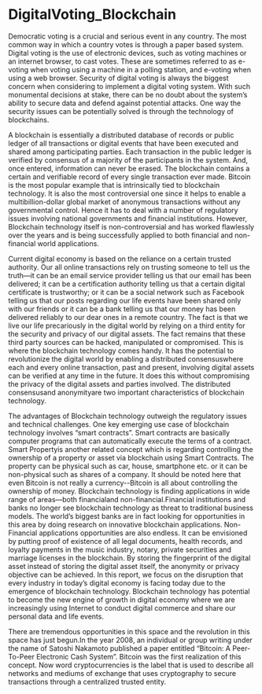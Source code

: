 # DigitalVoting_Blockchain
Democratic voting is a crucial and serious event in any country. The most common way in which a country votes is through a paper based system. Digital voting is the use of electronic devices, such as voting machines or an internet browser, to cast votes. These are sometimes referred to as e-voting when voting using a machine in a polling station, and e-voting when using a web browser. Security of digital voting is always the biggest concern when considering to implement a digital voting system. With such monumental decisions at stake, there can be no doubt about the system’s ability to secure data and defend against potential attacks. One way the security issues can be potentially solved is through the technology of blockchains. 
 
A blockchain is essentially a distributed database of records or public ledger of all transactions or digital events that have been executed and shared among participating parties. Each transaction in the public ledger is verified by consensus of a majority of the participants in the system. And, once entered, information can never be erased. The blockchain contains a certain and verifiable record of every single transaction ever made. Bitcoin is the most popular example that is intrinsically tied to blockchain technology. It is also the most controversial one since it helps to enable a multibillion-dollar global market of anonymous transactions without any governmental control. Hence it has to deal with a number of regulatory issues involving national governments and financial institutions. However, Blockchain technology itself is non-controversial and has worked flawlessly over the years and is being successfully applied to both financial and non-financial world applications. 
 
Current digital economy is based on the reliance on a certain trusted authority. Our all online transactions rely on trusting someone to tell us the truth—it can be an email service provider telling us that our email has been delivered; it can be a certification authority telling us that a certain digital certificate is trustworthy; or it can be a social network such as Facebook telling us that our posts regarding our life events have been shared only with our friends or it can be a bank telling us that our money has been delivered reliably to our dear ones in a remote country. The fact is that we live our life precariously in the digital world by relying on a third entity for the security and privacy of our digital assets. The fact remains that these third party sources can be hacked, manipulated or compromised. This is where the blockchain technology comes handy. It has the potential to revolutionize the digital world by enabling a distributed consensus​where each and every online transaction, past and present, involving digital assets can be verified at any time in the future. It does this without compromising the privacy of the digital assets and parties involved. The distributed consensus​and anonymity​are two important characteristics of blockchain technology.
 
The advantages of Blockchain technology outweigh the regulatory issues and technical challenges. One key emerging use case of blockchain technology involves “smart contracts​”. Smart contracts are basically computer programs that can automatically execute the terms of a contract. Smart Property​is another related concept which is regarding controlling the ownership of a property or asset via blockchain using Smart Contracts. The property can be physical such as car, house, smartphone etc. or it can be non-physical such as shares of a company. It should be noted here that even Bitcoin is not really a currency--Bitcoin is all about controlling the ownership of money. Blockchain technology is finding applications in wide range of areas—both financial​and non-financial​.Financial​ institutions and banks no longer see blockchain technology as threat to traditional business models. The world’s biggest banks are in fact looking for opportunities in this area by doing research on innovative blockchain applications. Non-Financial ​applications opportunities are also endless. It can be envisioned by putting proof of existence of all legal documents, health records, and loyalty payments in the music industry, notary, private securities and marriage licenses in the blockchain. By storing the fingerprint of the digital asset instead of storing the digital asset itself, the anonymity or privacy objective can be achieved. In this report, we focus on the disruption that every industry in today’s digital economy is facing today due to the emergence of blockchain technology. Blockchain technology has potential to become the new engine of growth in digital economy where we are increasingly using Internet to conduct digital commerce and share our personal data and life events. 

There are tremendous opportunities in this space and the revolution in this space has just begun.In the year 2008, an individual or group writing under the name of Satoshi Nakamoto published a paper entitled “Bitcoin: A Peer-To-Peer Electronic Cash System”. Bitcoin was the first realization of this concept. Now word cryptocurrencies is the label that is used to describe all networks and mediums of exchange that uses cryptography to secure transactions through a centralized trusted entity.
